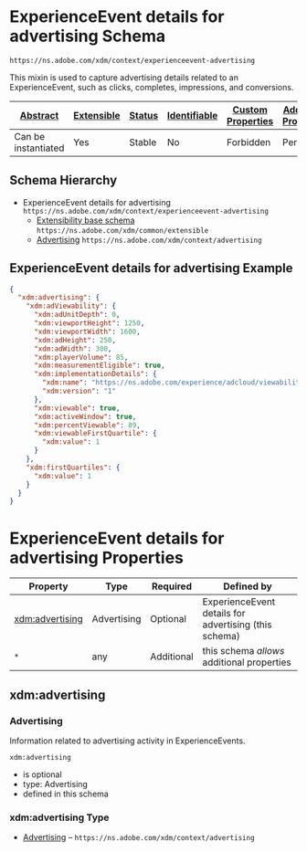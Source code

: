 
# ExperienceEvent details for advertising Schema

```
https://ns.adobe.com/xdm/context/experienceevent-advertising
```

This mixin is used to capture advertising details related to an ExperienceEvent, such as clicks, completes, impressions, and conversions.

| [Abstract](../../abstract.md) | [Extensible](../../extensions.md) | [Status](../../status.md) | [Identifiable](../../id.md) | [Custom Properties](../../extensions.md) | [Additional Properties](../../extensions.md) | Defined In |
|-------------------------------|-----------------------------------|---------------------------|-----------------------------|------------------------------------------|----------------------------------------------|------------|
| Can be instantiated | Yes | Stable | No | Forbidden | Permitted | [context/experienceevent-advertising.schema.json](context/experienceevent-advertising.schema.json) |
## Schema Hierarchy

* ExperienceEvent details for advertising `https://ns.adobe.com/xdm/context/experienceevent-advertising`
  * [Extensibility base schema](../common/extensible.schema.md) `https://ns.adobe.com/xdm/common/extensible`
  * [Advertising](advertising.schema.md) `https://ns.adobe.com/xdm/context/advertising`


## ExperienceEvent details for advertising Example
```json
{
  "xdm:advertising": {
    "xdm:adViewability": {
      "xdm:adUnitDepth": 0,
      "xdm:viewportHeight": 1250,
      "xdm:viewportWidth": 1600,
      "xdm:adHeight": 250,
      "xdm:adWidth": 300,
      "xdm:playerVolume": 85,
      "xdm:measurementEligible": true,
      "xdm:implementationDetails": {
        "xdm:name": "https://ns.adobe.com/experience/adcloud/viewability",
        "xdm:version": "1"
      },
      "xdm:viewable": true,
      "xdm:activeWindow": true,
      "xdm:percentViewable": 89,
      "xdm:viewableFirstQuartile": {
        "xdm:value": 1
      }
    },
    "xdm:firstQuartiles": {
      "xdm:value": 1
    }
  }
}
```

# ExperienceEvent details for advertising Properties

| Property | Type | Required | Defined by |
|----------|------|----------|------------|
| [xdm:advertising](#xdmadvertising) | Advertising | Optional | ExperienceEvent details for advertising (this schema) |
| `*` | any | Additional | this schema *allows* additional properties |

## xdm:advertising
### Advertising

Information related to advertising activity in ExperienceEvents.

`xdm:advertising`
* is optional
* type: Advertising
* defined in this schema

### xdm:advertising Type


* [Advertising](advertising.schema.md) – `https://ns.adobe.com/xdm/context/advertising`




